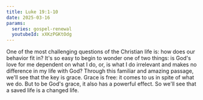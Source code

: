 ```yaml
---
title: Luke 19:1-10
date: 2025-03-16
params:
  series: gospel-renewal
  youtubeId: xXKzPGKtOdg
---
```


One of the most challenging questions of the Christian life is: how does our behavior fit in? It's so easy to begin to wonder one of two things: is God's love for me dependent on what I do, or, is what I do irrelevant and makes no difference in my life with God? Through this familiar and amazing passage, we'll see that the key is grace. Grace is free: it comes to us in spite of what we do. But to be God's grace, it also has a powerful effect. So we'll see that a saved life is a changed life.
